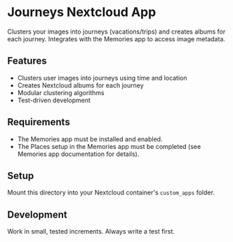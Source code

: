 # Journeys Nextcloud App

Clusters your images into journeys (vacations/trips) and creates albums for each journey. Integrates with the Memories app to access image metadata.

## Features
- Clusters user images into journeys using time and location
- Creates Nextcloud albums for each journey
- Modular clustering algorithms
- Test-driven development

## Requirements
- The Memories app must be installed and enabled.
- The Places setup in the Memories app must be completed (see Memories app documentation for details).

## Setup
Mount this directory into your Nextcloud container's `custom_apps` folder.

## Development
Work in small, tested increments. Always write a test first.
